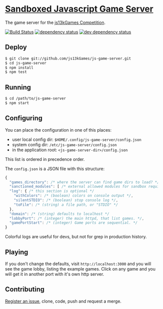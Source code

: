 # [Sandboxed Javascript Game Server](http://js13kGames.github.io/js-game-server)
The game server for the [js13kGames Competition](http://js13kgames.com).

[![Build Status][1]][2] [![dependency status][3]][4] [![dev dependency status][5]][6]

## Deploy
```sh
$ git clone git://github.com/js13kGames/js-game-server.git
$ cd js-game-server
$ npm install
$ npm test
```

## Running

```sh
$ cd /path/to/js-game-server
$ npm start
```

## Configuring

You can place the configuration in one of this places:

- user local config dir: `$HOME/.config/js-game-server/config.json`
- system config dir: `/etc/js-game-server/config.json`
- in the application root: `<js-game-server-dir>/config.json`

This list is ordered in precedence order.

The `config.json` is a JSON file with this structure:

```js
{
  "games_directory": /* where the server can find game dirs to load? */,
  "sanctioned_modules": [ /* external allowed modules for sandbox require */ ],
  "log": { /* this section is optional */
    "withColors": /* (boolean) colors on console output */,
    "silentSTDIO": /* (boolean) stop console log */,
    "toFile": /* (string) a file path, or "STDIO" */
  },
  "domain": /* (string) defaults to localhost */
  "lobbyPort": /* (integer) the main httpd, that list games. */,
  "gamePortStart": /* (integer) Game ports are sequential. */
}
```

Colorful logs are useful for devs, but not for grep in production history.

## Playing

If you don't change the defaults, visit `http://localhost:3000` and you will see the game lobby, listing the example games. Click on any game and you will get it in another port with it's own http server.

## Contributing

[Register an issue](http://github.com/js13kGames/js-game-server/issues),
clone, code, push and request a merge.

[1]: https://travis-ci.org/js13kGames/js-game-server.png
[2]: https://travis-ci.org/js13kGames/js-game-server
[3]: https://david-dm.org/js13kGames/js-game-server.png
[4]: https://david-dm.org/js13kGames/js-game-server
[5]: https://david-dm.org/js13kGames/js-game-server/dev-status.png
[6]: https://david-dm.org/js13kGames/js-game-server#info=devDependencies
